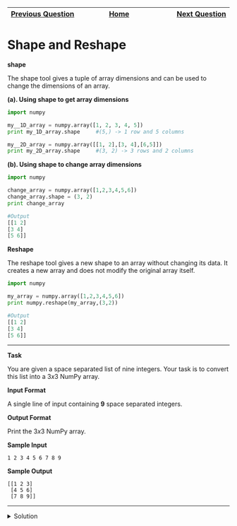 | <img width=1000>[Previous Question](https://github.com/Kevin-Lago/python-hackerrank-solutions/tree/main/src/)</img> | <img width=1000>[Home](https://github.com/Kevin-Lago/python-hackerrank-solutions)</img> | <img width=1000>[Next Question](https://github.com/Kevin-Lago/python-hackerrank-solutions/tree/main/src/)</img> |
|:---|:---:|---:|

# Shape and Reshape

__shape__

The shape tool gives a tuple of array dimensions and can be used to change the dimensions of an array.

__(a). Using shape to get array dimensions__

```python
import numpy

my__1D_array = numpy.array([1, 2, 3, 4, 5])
print my_1D_array.shape     #(5,) -> 1 row and 5 columns

my__2D_array = numpy.array([[1, 2],[3, 4],[6,5]])
print my_2D_array.shape     #(3, 2) -> 3 rows and 2 columns 
```

__(b). Using shape to change array dimensions__

```python
import numpy

change_array = numpy.array([1,2,3,4,5,6])
change_array.shape = (3, 2)
print change_array      

#Output
[[1 2]
[3 4]
[5 6]]
```

__Reshape__

The reshape tool gives a new shape to an array without changing its data. It creates a new array and does not modify the original array itself.

```python
import numpy

my_array = numpy.array([1,2,3,4,5,6])
print numpy.reshape(my_array,(3,2))

#Output
[[1 2]
[3 4]
[5 6]]
```

---

__Task__

You are given a space separated list of nine integers. Your task is to convert this list into a $3x3$ NumPy array.

__Input Format__

A single line of input containing __9__ space separated integers.

__Output Format__

Print the $3x3$ NumPy array.

__Sample Input__

```
1 2 3 4 5 6 7 8 9
```

__Sample Output__

```
[[1 2 3]
 [4 5 6]
 [7 8 9]]
```

---

<details><summary>Solution</summary>
    
```python
import numpy

if __name__ == '__main__':
    a = numpy.array(input().split(), int)
    print(a.reshape((3,3)))
```
</details>